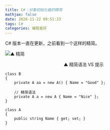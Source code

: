 ```yaml
---
title: C#｜对象初始化器的精简
mathjax: false
date: 2020-11-22 09:51:23
tags: C#
categories: 编程爱好
---
```


C# 版本一直在更新，之前看到一个这样的精简。

<!--more-->

![▲ 精简](http://image.huvjie.com/201122N01_img01.jpg)

<div style="text-align:center">▲ 精简语法 VS 提示</div>


```Csharp
class B
{
    private A aa = new A() { Name = "Good" };

    // 精简语法
    private A a = new A { Name = "Nice" };
}

class A
{
    public string Name { get; set; }
}
```

